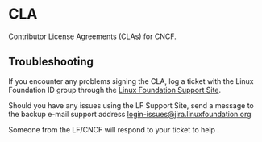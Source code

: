 # CLA
Contributor License Agreements (CLAs) for CNCF.

## Troubleshooting

If you encounter any problems signing the CLA, log a ticket with the Linux
Foundation ID group through the [Linux Foundation Support Site].

Should you have any issues using the LF Support Site, send a message to the
backup e-mail support address <login-issues@jira.linuxfoundation.org>

Someone from the LF/CNCF will respond to your ticket to help .

[Linux Foundation Support Site]: https://support.linuxfoundation.org/

